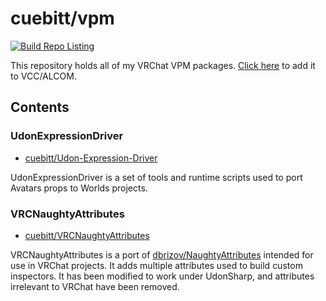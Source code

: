 # cuebitt/vpm

[![Build Repo Listing](https://github.com/cuebitt/vpm/actions/workflows/build-listing.yml/badge.svg?branch=main)](https://github.com/cuebitt/vpm/actions/workflows/build-listing.yml)

This repository holds all of my VRChat VPM packages. [Click here](https://cuebitt.github.io/vpm/) to add it to VCC/ALCOM.

## Contents

### UdonExpressionDriver

- [cuebitt/Udon-Expression-Driver](https://github.com/cuebitt/Udon-Expression-Driver)

UdonExpressionDriver is a set of tools and runtime scripts used to port Avatars props to Worlds projects.

### VRCNaughtyAttributes

- [cuebitt/VRCNaughtyAttributes](https://github.com/cuebitt/VRCNaughtyAttributes)

VRCNaughtyAttributes is a port of [dbrizov/NaughtyAttributes](https://github.com/dbrizov/NaughtyAttributes) intended for use in VRChat projects. It adds multiple attributes used to build custom inspectors. It has been modified to work under UdonSharp, and attributes irrelevant to VRChat have been removed.